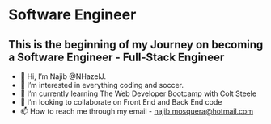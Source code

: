 # **Software Engineer** 

## This is the beginning of my Journey on becoming a Software Engineer - Full-Stack Engineer

- 👋 Hi, I’m Najib @NHazelJ.
- 👀 I’m interested in everything coding and soccer.
- 🌱 I’m currently learning The Web Developer Bootcamp with Colt Steele
- 💞️ I’m looking to collaborate on Front End and Back End code
- 📫 How to reach me through my email - najib.mosquera@hotmail.com

